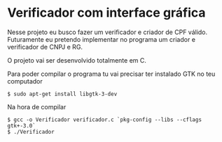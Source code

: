 # Verificador com interface gráfica

Nesse projeto eu busco fazer um verificador e criador de CPF  válido.
Futuramente eu pretendo implementar no programa um criador e verificador de CNPJ e RG.

O projeto vai ser desenvolvido totalmente em C.

Para poder compilar o programa tu vai precisar ter instalado GTK no teu computador
    
```  
$ sudo apt-get install libgtk-3-dev 
```

Na hora de compilar

```
$ gcc -o Verificador verificador.c `pkg-config --libs --cflags gtk+-3.0`
$ ./Verificador
```